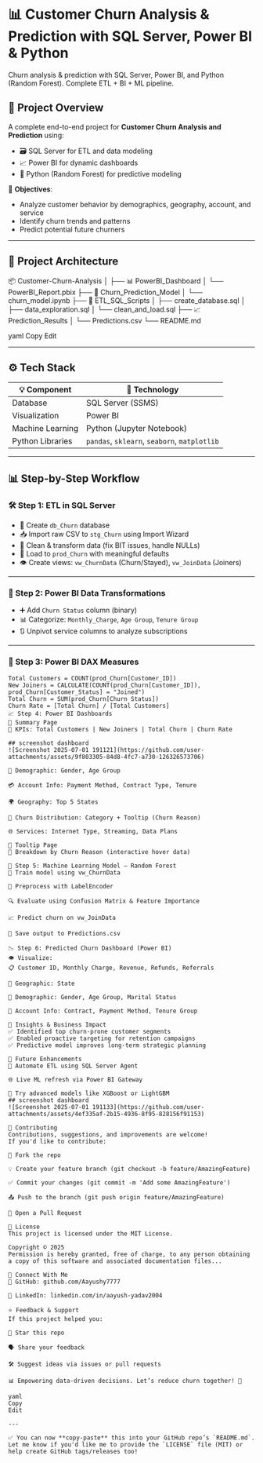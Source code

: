 # 📊 Customer Churn Analysis & Prediction with SQL Server, Power BI & Python

Churn analysis & prediction with SQL Server, Power BI, and Python (Random Forest). Complete ETL + BI + ML pipeline.

## 🚀 Project Overview

A complete end-to-end project for **Customer Churn Analysis and Prediction** using:
- 🗃️ SQL Server for ETL and data modeling
- 📈 Power BI for dynamic dashboards
- 🤖 Python (Random Forest) for predictive modeling

🎯 **Objectives**:
- Analyze customer behavior by demographics, geography, account, and service
- Identify churn trends and patterns
- Predict potential future churners

---

## 🧱 Project Architecture

📦 Customer-Churn-Analysis
│
├── 📊 PowerBI_Dashboard
│ └── PowerBI_Report.pbix
├── 🧠 Churn_Prediction_Model
│ └── churn_model.ipynb
├── 📄 ETL_SQL_Scripts
│ ├── create_database.sql
│ ├── data_exploration.sql
│ └── clean_and_load.sql
├── 📈 Prediction_Results
│ └── Predictions.csv
└── README.md

yaml
Copy
Edit

---

## ⚙️ Tech Stack

| 💡 Component        | 🔧 Technology                  |
|--------------------|-------------------------------|
| Database            | SQL Server (SSMS)             |
| Visualization       | Power BI                      |
| Machine Learning    | Python (Jupyter Notebook)     |
| Python Libraries    | `pandas`, `sklearn`, `seaborn`, `matplotlib` |

---

## 📊 Step-by-Step Workflow

### 🛠️ Step 1: ETL in SQL Server

- 📂 Create `db_Churn` database
- 📥 Import raw CSV to `stg_Churn` using Import Wizard
- 🧹 Clean & transform data (fix BIT issues, handle NULLs)
- 🔁 Load to `prod_Churn` with meaningful defaults
- 👁️ Create views: `vw_ChurnData` (Churn/Stayed), `vw_JoinData` (Joiners)

---

### 🔄 Step 2: Power BI Data Transformations

- ➕ Add `Churn Status` column (binary)
- 📊 Categorize: `Monthly_Charge`, `Age Group`, `Tenure Group`
- 🔃 Unpivot service columns to analyze subscriptions

---

### 🧮 Step 3: Power BI DAX Measures

```DAX
Total Customers = COUNT(prod_Churn[Customer_ID])
New Joiners = CALCULATE(COUNT(prod_Churn[Customer_ID]), prod_Churn[Customer_Status] = "Joined")
Total Churn = SUM(prod_Churn[Churn Status])
Churn Rate = [Total Churn] / [Total Customers]
📈 Step 4: Power BI Dashboards
🧾 Summary Page
📌 KPIs: Total Customers | New Joiners | Total Churn | Churn Rate

## screenshot dashboard
![Screenshot 2025-07-01 191121](https://github.com/user-attachments/assets/9f803305-84d8-4fc7-a730-126326573706)

👤 Demographic: Gender, Age Group

💳 Account Info: Payment Method, Contract Type, Tenure

🌍 Geography: Top 5 States

🧭 Churn Distribution: Category + Tooltip (Churn Reason)

🌐 Services: Internet Type, Streaming, Data Plans

🧠 Tooltip Page
🎯 Breakdown by Churn Reason (interactive hover data)

🤖 Step 5: Machine Learning Model – Random Forest
🧪 Train model using vw_ChurnData

🧼 Preprocess with LabelEncoder

🔍 Evaluate using Confusion Matrix & Feature Importance

📈 Predict churn on vw_JoinData

💾 Save output to Predictions.csv

📉 Step 6: Predicted Churn Dashboard (Power BI)
👁️ Visualize:
📋 Customer ID, Monthly Charge, Revenue, Refunds, Referrals

📍 Geographic: State

👥 Demographic: Gender, Age Group, Marital Status

💼 Account Info: Contract, Payment Method, Tenure Group

📌 Insights & Business Impact
✅ Identified top churn-prone customer segments
✅ Enabled proactive targeting for retention campaigns
✅ Predictive model improves long-term strategic planning

🔮 Future Enhancements
🧾 Automate ETL using SQL Server Agent

🌐 Live ML refresh via Power BI Gateway

🧠 Try advanced models like XGBoost or LightGBM
## screenshot dashboard
![Screenshot 2025-07-01 191133](https://github.com/user-attachments/assets/4ef335af-2b15-4936-8f95-828156f91153)

🤝 Contributing
Contributions, suggestions, and improvements are welcome!
If you'd like to contribute:

🍴 Fork the repo

💡 Create your feature branch (git checkout -b feature/AmazingFeature)

✅ Commit your changes (git commit -m 'Add some AmazingFeature')

📤 Push to the branch (git push origin feature/AmazingFeature)

🔁 Open a Pull Request

📝 License
This project is licensed under the MIT License.

Copyright © 2025
Permission is hereby granted, free of charge, to any person obtaining a copy of this software and associated documentation files...

🔗 Connect With Me
🐙 GitHub: github.com/Aayushy7777

💼 LinkedIn: linkedin.com/in/aayush-yadav2004

⭐ Feedback & Support
If this project helped you:

🌟 Star this repo

🗣 Share your feedback

🛠 Suggest ideas via issues or pull requests

📊 Empowering data-driven decisions. Let’s reduce churn together! 🚀

yaml
Copy
Edit

---

✅ You can now **copy-paste** this into your GitHub repo’s `README.md`.  
Let me know if you'd like me to provide the `LICENSE` file (MIT) or help create GitHub tags/releases too!
